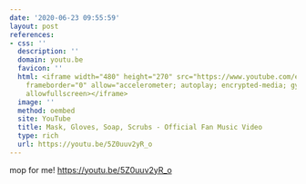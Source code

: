 ```yaml
---
date: '2020-06-23 09:55:59'
layout: post
references:
- css: ''
  description: ''
  domain: youtu.be
  favicon: ''
  html: <iframe width="480" height="270" src="https://www.youtube.com/embed/5Z0uuv2yR_o?feature=oembed"
    frameborder="0" allow="accelerometer; autoplay; encrypted-media; gyroscope; picture-in-picture"
    allowfullscreen></iframe>
  image: ''
  method: oembed
  site: YouTube
  title: Mask, Gloves, Soap, Scrubs - Official Fan Music Video
  type: rich
  url: https://youtu.be/5Z0uuv2yR_o
---
```


mop for me! https://youtu.be/5Z0uuv2yR_o